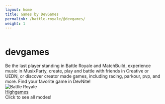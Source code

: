 ```yaml
---
layout: home
title: Games by DevGames
permalink: /battle-royale/@devgames/
weight: 1
---
```

<head>
    <script src="https://kit.fontawesome.com/36b257c118.js" crossorigin="anonymous"></script>
<link rel="stylesheet" href="https://slutares.sirv.com/css/creativev2.css">
</head>
<body>
<main id="main" class="_1eu3eal2z6 _1eu3eal5i"><div class="_14fb3ld4 _1eu3eal2z6 _1eu3eal4g" style="--_14fb3ld2: #101014; --_14fb3ld3: #fff;"><div class="_14fb3ld5 _1eu3eal29e _1eu3eal24a _1eu3eal2z6"><div class="_1eu3eal5h _14fb3ldb _14fb3ldd"><img alt="" loading="eager" src="https://i.pinimg.com/originals/a8/a7/ca/a8a7cad5d5aa26ba0162d04edadb283e.jpg" class="_1eu3ealtm _1eu3eal3s _1eu3eal3z _1hvtejy0  _1hvtejy4 _14fb3ldh"></div><div class="_1eu3eal29e _1eu3eal24a _1eu3eal362  _195vcmw2 _195vcmw5"><div class="_14fb3ld6 _1eu3eal2ui _1eu3eal2pm _1eu3eal2l6 _1eu3eal2md _1eu3eal2ga _1eu3eal2hh _1eu3ealk2 _1eu3eallm _1eu3eal2z6 _1eu3eal302 _1eu3eal1iq _1eu3eal1il _1eu3eal5i  _14fb3ld7"><div class="_14fb3lda"><div class="_1eu3ealk2 _1eu3ealkd _1eu3eal76 _1eu3eal20 _1eu3eal1iq _1eu3eal38 _1eu3eallm _1eu3ealne _1eu3eal29"><div class="_1eu3ealk2 _1eu3ealkd _1eu3eal76 _1eu3eal20 _1eu3eal1iq _1eu3eal38 _1eu3eallm _1eu3ealne _1eu3eal29"><h1 class="_1eu3eal302 _1eu3eal30d _1eu3eal36m _1eu3eal59 ue0mn2 ue0mn4 _1eu3ealle ue0mnj ue0mnm ue0mnd ue0mnu ue0mnw ue0mn1x"><span>devgames</span></h1><span class="_1eu3eal302 _1eu3eal30d _1eu3eal36m ue0mn2 ue0mn4 _1eu3ealle ue0mnk ue0mnp ue0mng ue0mns ue0mnv ue0mn18"><span>Be the last player standing in Battle Royale and MatchBuild, experience music in MusixParty, create, play and battle with friends in Creative or UEDN, or discover creator made games, including racing, parkour, pvp, and more. Find your favorite game in DevNite!</span></span></div></div></div></div></div></div></div><section class="_1eu3eal2lu _1eu3eal2o5 _1eu3eal2he _1eu3eal38m _1eu3eal2z6 _1eu3eal5i _1twwoff0"><div class="_1eu3eal29e _1eu3eal24a _1eu3eal362  _195vcmw2 _195vcmw5"><div class="_1eu3eal7u _1eu3ealjm _1eu3eal20 _1eu3eal1ia _1eu3eal38 _1eu3eallm _1eu3ealne _1eu3eal29"><div class="_1eu3eal8a _1eu3ealjm _1eu3eal20 _1eu3eal1ia _1eu3eal38 _1eu3eallm _1eu3ealne _1eu3eal29"><span class="_1eu3ealbe _1eu3ealh6 _1eu3eallm _1eu3eal1je _1eu3ealkq _1eu3ealnu _1eu3eal29 _1xsb6uj1" style="--_1xsb6uj0: undefined;"><span class="_1eu3eallm _1eu3ealkq _1eu3eal1je _1eu3ealne _1eu3eal2a _1eu3eal362" style="flex-basis: 50%;"><div data-testid="island-card" class="_1eu3eal362 l2dvy90 _1ousrzj2"><div class="_1eu3eal38y _1eu3eal2z6 _1eu3eal4g _1ousrzj3 _1eu3eal1m _1eu3eal4y _1eu3eal362"><i class="fa-solid fa-circle-check _1eu3ealte _1eu3eal3s _1eu3eal3z _1hvtejy0 _1ousrzj4 _1eu3ealui _1eu3eal2yq _1eu3eal322 _1eu3eal32e _1eu3eal5i" style="color: #FFD43B;" aria-hidden="true"></i><img alt="Battle Royale" loading="lazy" src="https://slutares.sirv.com/TxE_FN/images/RdI1024.jpeg" class="_1eu3ealtm _1eu3eal3s _1eu3eal3z _1hvtejy0  _1hvtejy3 l2dvy91"></div><div class="l2dvy92 _1eu3eal2ki"><div class="_1eu3eal6i _1eu3ealjm _1eu3eal20 _1eu3eal1ju _1eu3eal38 _1eu3eallm _1eu3ealne _1eu3eal29" style="height: 100%;"><a class="_1i6fbay2 _1eu3eallm _1eu3ealne _1eu3eal36 _1eu3eal53 _1i6fbay3 l2dvy93 _1eu3ealle _1eu3eal49 _1ousrzj5" href="/@devgames/highgames"><span class="_1eu3eal36y ue0mn2 ue0mn4 _1eu3ealle ue0mnl ue0mng ue0mnt ue0mnv ue0mn1m"><span class="ue0mn27"><div class="_1eu3eal4g _1udn9kg2">Highgames</div></span></span></a><div class="_1eu3ealk2 _1eu3eal1ju _1eu3eal6i _1eu3eal38 _1eu3eallm _1eu3ealnu _1eu3eal29 lyd9ut1"><span><div class="_1eu3ealk2 _1eu3eal374 _1eu3eal62 _1eu3eal38 _1eu3eallm _1eu3eal1je _1eu3ealnu _1eu3eal29 lyd9ut2"><span data-testid="ccu" class="_1eu3eal36m ue0mn2 ue0mn4 _1eu3ealle ue0mnk ue0mng ue0mnt ue0mnv ue0mn18"><span class="ue0mn27"><div class="_1eu3eal4g _1udn9kg2">Click to see all modes!</div></span></span></div></span></div></div></div></div></span><span class="_1eu3eallm _1eu3ealkq _1eu3eal1je _1eu3ealne _1eu3eal2a _1eu3eal362" style="flex-basis: 50%;"><div data-testid="island-card" class="_1eu3eal362 l2dvy90 _1ousrzj2"><div class="_1eu3eal38y _1eu3eal2z6 _1eu3eal4g _1ousrzj3 _1eu3eal1m _1eu3eal4y _1eu3eal362"><i class="fa-solid fa-circle-check _1eu3ealte _1eu3eal3s _1eu3eal3z _1hvtejy0 _1ousrzj4 _1eu3ealui _1eu3eal2yq _1eu3eal322 _1eu3eal32e _1eu3eal5i" style="color: #FFD43B;" aria-hidden="true"></i><img alt="LEGO Fortnite" loading="lazy" src="https://slutares.sirv.com/Devnite/img/Playlists/modding/playlist_modding.jpg" class="_1eu3ealtm _1eu3eal3s _1eu3eal3z _1hvtejy0  _1hvtejy3 l2dvy91"></div><div class="l2dvy92 _1eu3eal2ki"><div class="_1eu3eal6i _1eu3ealjm _1eu3eal20 _1eu3eal1ju _1eu3eal38 _1eu3eallm _1eu3ealne _1eu3eal29" style="height: 100%;"><a class="_1i6fbay2 _1eu3eallm _1eu3ealne _1eu3eal36 _1eu3eal53 _1i6fbay3 l2dvy93 _1eu3ealle _1eu3eal49 _1ousrzj5" href="/@devgames/creative"><span class="_1eu3eal36y ue0mn2 ue0mn4 _1eu3ealle ue0mnl ue0mng ue0mnt ue0mnv ue0mn1m"><span class="ue0mn27"><div class="_1eu3eal4g _1udn9kg2">Creative</div></span></span></a><div class="_1eu3ealk2 _1eu3eal1ju _1eu3eal6i _1eu3eal38 _1eu3eallm _1eu3ealnu _1eu3eal29 lyd9ut1"><span><div class="_1eu3ealk2 _1eu3eal374 _1eu3eal62 _1eu3eal38 _1eu3eallm _1eu3eal1je _1eu3ealnu _1eu3eal29 lyd9ut2"><span data-testid="ccu" class="_1eu3eal36m ue0mn2 ue0mn4 _1eu3ealle ue0mnk ue0mng ue0mnt ue0mnv ue0mn18"><span class="ue0mn27"><div class="_1eu3eal4g _1udn9kg2">Playlist_CreativeV1</div></span></span></div></span></div></div></div></div></span></span><span class="_1eu3ealbe _1eu3ealh6 _1eu3eallu _1eu3eal1je _1eu3ealkq _1eu3ealne _1eu3eal29 _1xsb6uj1 _1xsb6uj2" style="--_1xsb6uj0: minmax(max(10rem, calc((100% - ((5 - 1) * (16px))) / 5)), 1fr);"><div data-testid="island-card" class="_1eu3eal362 l2dvy90 _1ousrzj2"><div class="_1eu3eal38y _1eu3eal2z6 _1eu3eal4g _1ousrzj3 _1eu3eal1m _1eu3eal4y _1eu3eal362"><i class="fa-solid fa-circle-check _1eu3ealte _1eu3eal3s _1eu3eal3z _1hvtejy0 _1ousrzj4 _1eu3ealui _1eu3eal2yq _1eu3eal322 _1eu3eal32e _1eu3eal5i" style="color: #FFD43B;" aria-hidden="true"></i><img alt="Rocket Racing" loading="lazy" src="https://slutares.sirv.com/Devnite/img/Playlists/playlist_solo.jpeg" class="_1eu3ealtm _1eu3eal3s _1eu3eal3z _1hvtejy0  _1hvtejy3 l2dvy91"></div><div class="l2dvy92 _1eu3eal2ki"><div class="_1eu3eal6i _1eu3ealjm _1eu3eal20 _1eu3eal1ju _1eu3eal38 _1eu3eallm _1eu3ealne _1eu3eal29" style="height: 100%;"><a class="_1i6fbay2 _1eu3eallm _1eu3ealne _1eu3eal36 _1eu3eal53 _1i6fbay3 l2dvy93 _1eu3ealle _1eu3eal49 _1ousrzj5" href="/@devgames/solo"><span class="_1eu3eal36y ue0mn2 ue0mn4 _1eu3ealle ue0mnl ue0mng ue0mnt ue0mnv ue0mn1m"><span class="ue0mn27"><div class="_1eu3eal4g _1udn9kg2">Solo</div></span></span></a><div class="_1eu3ealk2 _1eu3eal1ju _1eu3eal6i _1eu3eal38 _1eu3eallm _1eu3ealnu _1eu3eal29 lyd9ut1"><span><div class="_1eu3ealk2 _1eu3eal374 _1eu3eal62 _1eu3eal38 _1eu3eallm _1eu3eal1je _1eu3ealnu _1eu3eal29 lyd9ut2"><span data-testid="ccu" class="_1eu3eal36m ue0mn2 ue0mn4 _1eu3ealle ue0mnk ue0mng ue0mnt ue0mnv ue0mn18"><span class="ue0mn27"><div class="_1eu3eal4g _1udn9kg2">Playlist_DefaultBR_Solo</div></span></span></div></span></div></div></div></div><div data-testid="island-card" class="_1eu3eal362 l2dvy90 _1ousrzj2"><div class="_1eu3eal38y _1eu3eal2z6 _1eu3eal4g _1ousrzj3 _1eu3eal1m _1eu3eal4y _1eu3eal362"><i class="fa-solid fa-circle-check _1eu3ealte _1eu3eal3s _1eu3eal3z _1hvtejy0 _1ousrzj4 _1eu3ealui _1eu3eal2yq _1eu3eal322 _1eu3eal32e _1eu3eal5i" style="color: #FFD43B;" aria-hidden="true"></i><img alt="Rocket Racing" loading="lazy" src="https://slutares.sirv.com/Devnite/img/Playlists/playlist_duos.jpg" class="_1eu3ealtm _1eu3eal3s _1eu3eal3z _1hvtejy0  _1hvtejy3 l2dvy91"></div><div class="l2dvy92 _1eu3eal2ki"><div class="_1eu3eal6i _1eu3ealjm _1eu3eal20 _1eu3eal1ju _1eu3eal38 _1eu3eallm _1eu3ealne _1eu3eal29" style="height: 100%;"><a class="_1i6fbay2 _1eu3eallm _1eu3ealne _1eu3eal36 _1eu3eal53 _1i6fbay3 l2dvy93 _1eu3ealle _1eu3eal49 _1ousrzj5" href="/@devgames/1800-8115-4975"><span class="_1eu3eal36y ue0mn2 ue0mn4 _1eu3ealle ue0mnl ue0mng ue0mnt ue0mnv ue0mn1m"><span class="ue0mn27"><div class="_1eu3eal4g _1udn9kg2">Duos</div></span></span></a><div class="_1eu3ealk2 _1eu3eal1ju _1eu3eal6i _1eu3eal38 _1eu3eallm _1eu3ealnu _1eu3eal29 lyd9ut1"><span><div class="_1eu3ealk2 _1eu3eal374 _1eu3eal62 _1eu3eal38 _1eu3eallm _1eu3eal1je _1eu3ealnu _1eu3eal29 lyd9ut2"><span data-testid="ccu" class="_1eu3eal36m ue0mn2 ue0mn4 _1eu3ealle ue0mnk ue0mng ue0mnt ue0mnv ue0mn18"><span class="ue0mn27"><div class="_1eu3eal4g _1udn9kg2">1800-8115-4975</div></span></span></div></span></div></div></div></div><div data-testid="island-card" class="_1eu3eal362 l2dvy90 _1ousrzj2"><div class="_1eu3eal38y _1eu3eal2z6 _1eu3eal4g _1ousrzj3 _1eu3eal1m _1eu3eal4y _1eu3eal362"><i class="fa-solid fa-circle-check _1eu3ealte _1eu3eal3s _1eu3eal3z _1hvtejy0 _1ousrzj4 _1eu3ealui _1eu3eal2yq _1eu3eal322 _1eu3eal32e _1eu3eal5i" style="color: #FFD43B;" aria-hidden="true"></i><img alt="Rocket Racing" loading="lazy" src="https://slutares.sirv.com/Devnite/img/Playlists/playlist_trios.jpeg" class="_1eu3ealtm _1eu3eal3s _1eu3eal3z _1hvtejy0  _1hvtejy3 l2dvy91"></div><div class="l2dvy92 _1eu3eal2ki"><div class="_1eu3eal6i _1eu3ealjm _1eu3eal20 _1eu3eal1ju _1eu3eal38 _1eu3eallm _1eu3ealne _1eu3eal29" style="height: 100%;"><a class="_1i6fbay2 _1eu3eallm _1eu3ealne _1eu3eal36 _1eu3eal53 _1i6fbay3 l2dvy93 _1eu3ealle _1eu3eal49 _1ousrzj5" href="/@devgames/1800-8115-4976"><span class="_1eu3eal36y ue0mn2 ue0mn4 _1eu3ealle ue0mnl ue0mng ue0mnt ue0mnv ue0mn1m"><span class="ue0mn27"><div class="_1eu3eal4g _1udn9kg2">Trios</div></span></span></a><div class="_1eu3ealk2 _1eu3eal1ju _1eu3eal6i _1eu3eal38 _1eu3eallm _1eu3ealnu _1eu3eal29 lyd9ut1"><span><div class="_1eu3ealk2 _1eu3eal374 _1eu3eal62 _1eu3eal38 _1eu3eallm _1eu3eal1je _1eu3ealnu _1eu3eal29 lyd9ut2"><span data-testid="ccu" class="_1eu3eal36m ue0mn2 ue0mn4 _1eu3ealle ue0mnk ue0mng ue0mnt ue0mnv ue0mn18"><span class="ue0mn27"><div class="_1eu3eal4g _1udn9kg2">1800-8115-4976</div></span></span></div></span></div></div></div></div><div data-testid="island-card" class="_1eu3eal362 l2dvy90 _1ousrzj2"><div class="_1eu3eal38y _1eu3eal2z6 _1eu3eal4g _1ousrzj3 _1eu3eal1m _1eu3eal4y _1eu3eal362"><i class="fa-solid fa-circle-check _1eu3ealte _1eu3eal3s _1eu3eal3z _1hvtejy0 _1ousrzj4 _1eu3ealui _1eu3eal2yq _1eu3eal322 _1eu3eal32e _1eu3eal5i" style="color: #FFD43B;" aria-hidden="true"></i><img alt="Rocket Racing" loading="lazy" src="https://slutares.sirv.com/Devnite/img/Playlists/playlist_squads.jpeg" class="_1eu3ealtm _1eu3eal3s _1eu3eal3z _1hvtejy0  _1hvtejy3 l2dvy91"></div><div class="l2dvy92 _1eu3eal2ki"><div class="_1eu3eal6i _1eu3ealjm _1eu3eal20 _1eu3eal1ju _1eu3eal38 _1eu3eallm _1eu3ealne _1eu3eal29" style="height: 100%;"><a class="_1i6fbay2 _1eu3eallm _1eu3ealne _1eu3eal36 _1eu3eal53 _1i6fbay3 l2dvy93 _1eu3ealle _1eu3eal49 _1ousrzj5" href="/@devgames/squads"><span class="_1eu3eal36y ue0mn2 ue0mn4 _1eu3ealle ue0mnl ue0mng ue0mnt ue0mnv ue0mn1m"><span class="ue0mn27"><div class="_1eu3eal4g _1udn9kg2">Squads</div></span></span></a><div class="_1eu3ealk2 _1eu3eal1ju _1eu3eal6i _1eu3eal38 _1eu3eallm _1eu3ealnu _1eu3eal29 lyd9ut1"><span><div class="_1eu3ealk2 _1eu3eal374 _1eu3eal62 _1eu3eal38 _1eu3eallm _1eu3eal1je _1eu3ealnu _1eu3eal29 lyd9ut2"><span data-testid="ccu" class="_1eu3eal36m ue0mn2 ue0mn4 _1eu3ealle ue0mnk ue0mng ue0mnt ue0mnv ue0mn18"><span class="ue0mn27"><div class="_1eu3eal4g _1udn9kg2">Playlist_DefaultBR_Squads</div></span></span></div></span></div></div></div></div></span></div></div></div></section></main>
</body>
